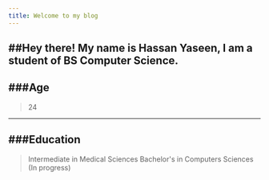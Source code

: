 ```yaml
---
title: Welcome to my blog
---
```

##Hey there! My name is Hassan Yaseen, I am a student of BS Computer Science.
---
###Age
---
>24
---
###Education
---
>Intermediate in Medical Sciences
>Bachelor's in Computers Sciences (In progress)